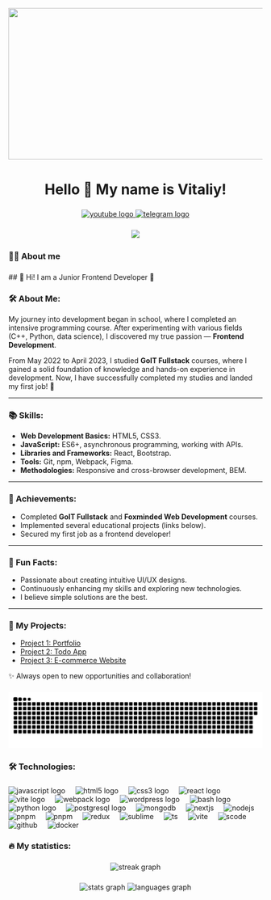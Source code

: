<br clear="both">

<div align="center">
  <img height="300" width="600" src="https://user-images.githubusercontent.com/74038190/225813708-98b745f2-7d22-48cf-9150-083f1b00d6c9.gif"  />
</div>

###

<h1 align="center">Hello 👋 My name is Vitaliy!</h1>

###

<div align="center">
  <a href="https://www.youtube.com/@tehno.maniak" target="_blank">
    <img src="https://img.shields.io/static/v1?message=Youtube&logo=youtube&label=&color=FF0000&logoColor=white&labelColor=&style=for-the-badge" height="25" alt="youtube logo"  />
  </a>
  <a href="https://t.me/tehnomaniak07" target="_blank">
    <img src="https://img.shields.io/static/v1?message=Telegram&logo=telegram&label=&color=2CA5E0&logoColor=white&labelColor=&style=for-the-badge" height="25" alt="telegram logo"  />
  </a>
</div>

###

<div align="center">
  <img src="https://visitor-badge.laobi.icu/badge?page_id=filimonovalexey.filimonovalexey&"  />
</div>

###

<h3 align="left">👩‍💻  About me</h3>

###

<p align="left">## 👋 Hi! I am a Junior Frontend Developer 🚀

### 🛠️ About Me:
My journey into development began in school, where I completed an intensive programming course. After experimenting with various fields (C++, Python, data science), I discovered my true passion — **Frontend Development**.

From May 2022 to April 2023, I studied **GoIT Fullstack** courses, where I gained a solid foundation of knowledge and hands-on experience in development. Now, I have successfully completed my studies and landed my first job! 💼

---

### 📚 Skills:
- **Web Development Basics:** HTML5, CSS3.
- **JavaScript:** ES6+, asynchronous programming, working with APIs.
- **Libraries and Frameworks:** React, Bootstrap.
- **Tools:** Git, npm, Webpack, Figma.
- **Methodologies:** Responsive and cross-browser development, BEM.

---

### 🎯 Achievements:
- Completed **GoIT Fullstack** and **Foxminded Web Development** courses.
- Implemented several educational projects (links below).
- Secured my first job as a frontend developer!

---

### 🌟 Fun Facts:
- Passionate about creating intuitive UI/UX designs.
- Continuously enhancing my skills and exploring new technologies.
- I believe simple solutions are the best.

---

### 📂 My Projects:
- [Project 1: Portfolio](#)
- [Project 2: Todo App](#)
- [Project 3: E-commerce Website](#)

✨ Always open to new opportunities and collaboration!</p>

###

<p align="center">
 <img width="600" src="assets/github-snake.svg" alt="snake"/>
</p>


###

<h3 align="left">🛠 Technologies:</h3>

###


<div align="left">
  <img src="https://cdn.jsdelivr.net/gh/devicons/devicon/icons/javascript/javascript-original.svg" height="40" alt="javascript logo"  />
  <img width="12" />
  <img src="https://cdn.jsdelivr.net/gh/devicons/devicon/icons/html5/html5-original.svg" height="40" alt="html5 logo"  />
  <img width="12" />
  <img src="https://cdn.jsdelivr.net/gh/devicons/devicon/icons/css3/css3-original.svg" height="40" alt="css3 logo"  />
  <img width="12" />
  <img src="https://cdn.jsdelivr.net/gh/devicons/devicon/icons/react/react-original.svg" height="40" alt="react logo"  />
  <img width="12" />
  <img src="https://skillicons.dev/icons?i=vite" height="40" alt="vite logo"  />
  <img width="12" />
  <img src="https://cdn.simpleicons.org/webpack/8DD6F9" height="40" alt="webpack logo"  />
  <img width="12" />
  <img src="https://skillicons.dev/icons?i=wordpress" height="40" alt="wordpress logo"  />
  <img width="12" />
  <img src="https://cdn.simpleicons.org/gnubash/4EAA25" height="40" alt="bash logo"  />
  <img width="12" />
  <img src="https://skillicons.dev/icons?i=py" height="40" alt="python logo"  />
  <img width="12" />
  <img src="https://skillicons.dev/icons?i=postgres" height="40" alt="postgresql logo"  />
  <img width="12" />
  <img src="https://skillicons.dev/icons?i=mongodb" height="40" alt="mongodb"  />
  <img width="12" />
  <img src="https://skillicons.dev/icons?i=nextjs" height="40" alt="nextjs"  />
  <img width="12" />
  <img src="https://skillicons.dev/icons?i=nodejs" height="40" alt="nodejs"  />
  <img width="12" />
  <img src="https://skillicons.dev/icons?i=npm" height="40" alt="pnpm"  />
  <img width="12" />
  <img src="https://skillicons.dev/icons?i=pnpm" height="40" alt="pnpm"  />
  <img width="12" />
  <img src="https://skillicons.dev/icons?i=redux" height="40" alt="redux"  />
  <img width="12" />
  <img src="https://skillicons.dev/icons?i=sublime" height="40" alt="sublime"  />
  <img width="12" />
  <img src="https://skillicons.dev/icons?i=ts" height="40" alt="ts"  />
  <img width="12" />
  <img src="https://skillicons.dev/icons?i=vite" height="40" alt="vite"  />
  <img width="12" />
  <img src="https://skillicons.dev/icons?i=vscode" height="40" alt="scode"  />
  <img width="12" />
  <img src="https://skillicons.dev/icons?i=github" height="40" alt="github"  />
  <img width="12" />
  <img src="https://skillicons.dev/icons?i=docker" height="40" alt="docker"  />
  <img width="12" />
  <img width="12" />

</div>

###

<h3 align="left">🔥   My statistics:</h3>

###

<div align="center">
  <img src="https://streak-stats.demolab.com?user=filimonovalexey&locale=en&mode=daily&theme=dark&hide_border=false&border_radius=5&order=3" height="220" alt="streak graph"  />
</div>

###

<div align="center">
  <img src="https://github-readme-stats.vercel.app/api?username=filimonovalexey&hide_title=false&hide_rank=false&show_icons=true&include_all_commits=true&count_private=true&disable_animations=false&theme=dracula&locale=en&hide_border=false&order=1" height="150" alt="stats graph"  />
  <img src="https://github-readme-stats.vercel.app/api/top-langs?username=filimonovalexey&locale=en&hide_title=false&layout=compact&card_width=320&langs_count=5&theme=dracula&hide_border=false&order=2" height="150" alt="languages graph"  />
</div>

###

